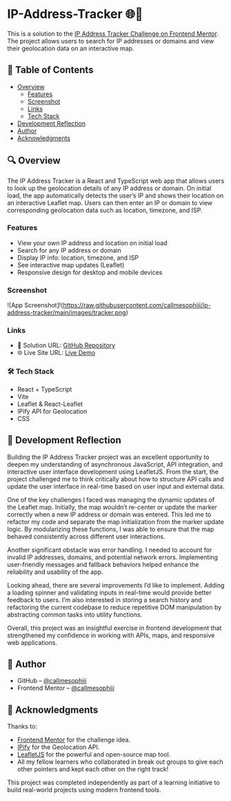 # IP-Address-Tracker 🌐📍

This is a solution to the [IP Address Tracker Challenge on Frontend Mentor](https://www.frontendmentor.io/challenges/ip-address-tracker-I8-0yYAH0). The project allows users to search for IP addresses or domains and view their geolocation data on an interactive map.

## 📑 Table of Contents

- [Overview](#overview)
  - [Features](#features)
  - [Screenshot](#screenshot)
  - [Links](#links)
  - [Tech Stack](#techstack)
- [Development Reflection](#development-reflection)
- [Author](#author)
- [Acknowledgments](#acknowledgments)

## 🔍 Overview
The IP Address Tracker is a React and TypeScript web app that allows users to look up the geolocation details of any IP address or domain. On initial load, the app automatically detects the user’s IP and shows their location on an interactive Leaflet map. Users can then enter an IP or domain to view corresponding geolocation data such as location, timezone, and ISP.

### Features

- View your own IP address and location on initial load
- Search for any IP address or domain
- Display IP info: location, timezone, and ISP
- See interactive map updates (Leaflet)
- Responsive design for desktop and mobile devices

### Screenshot

![App Screenshot]!(https://raw.githubusercontent.com/callmesophiii/ip-address-tracker/main/images/tracker.png)


### Links

- 🔗 Solution URL: [GitHub Repository](https://github.com/yourusername/ip-address-tracker)
- 🌐 Live Site URL: [Live Demo](https://your-live-demo-url.com)

### 🛠️ Tech Stack

- React + TypeScript
- Vite
- Leaflet & React-Leaflet
- IPify API for Geolocation
- CSS

## 🧠 Development Reflection

Building the IP Address Tracker project was an excellent opportunity to deepen my understanding of asynchronous JavaScript, API integration, and interactive user interface development using LeafletJS. From the start, the project challenged me to think critically about how to structure API calls and update the user interface in real-time based on user input and external data.

One of the key challenges I faced was managing the dynamic updates of the Leaflet map. Initially, the map wouldn’t re-center or update the marker correctly when a new IP address or domain was entered. This led me to refactor my code and separate the map initialization from the marker update logic. By modularizing these functions, I was able to ensure that the map behaved consistently across different user interactions.

Another significant obstacle was error handling. I needed to account for invalid IP addresses, domains, and potential network errors. Implementing user-friendly messages and fallback behaviors helped enhance the reliability and usability of the app.

Looking ahead, there are several improvements I’d like to implement. Adding a loading spinner and validating inputs in real-time would provide better feedback to users. I’m also interested in storing a search history and refactoring the current codebase to reduce repetitive DOM manipulation by abstracting common tasks into utility functions.

Overall, this project was an insightful exercise in frontend development that strengthened my confidence in working with APIs, maps, and responsive web applications.


## 👤 Author

- GitHub – [@callmesophiii](https://github.com/callmesophiii)
- Frontend Mentor – [@callmesophiii](https://www.frontendmentor.io/profile/callmesophiii)
  

## 🙌 Acknowledgments

Thanks to:
- [Frontend Mentor](https://www.frontendmentor.io) for the challenge idea.
- [IPify](https://geo.ipify.org) for the Geolocation API.
- [LeafletJS](https://leafletjs.com) for the powerful and open-source map tool.
- All my fellow learners who collaborated in break out groups to give each other pointers and kept each other on the right track!

This project was completed independently as part of a learning initiative to build real-world projects using modern frontend tools.
